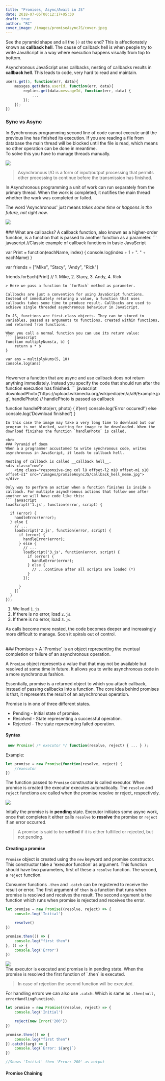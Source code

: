 ```yaml
---
title: "Promises, Async/Await in JS"
date: 2018-07-05T00:12:17+05:30
draft: true
author: "RC"
cover_image: /images/promiseAsyncJS/cover.jpeg
---
```

See the pyramid shape and all the `})` at the end? This is affectionately known as __callback hell__. The cause of callback hell is when people try to write JavaScript in a way where execution happens visually from top to bottom.
<!--more-->

Asynchronous JavaScript uses callbacks, nesting of callbacks results in __callback hell__. This leads to code, very hard to read and maintain.
``` javascript
users.get(5, function(err, data){
    messges.get(data.userId, function(err, data){
        replies.get(data.messageId, function(err, data) {
            ...
        });
    });
})
```

### Sync vs Async
In Synchronous programming second line of code cannot execute until the previous line has finished its execution. If you are reading a file from database the main thread will be blocked until the file is read, which means no other operation can be done in meantime. 
<br>
To solve this you have to manage threads manually.
<div class="row">
    <img class="responsive-img col l9 offset-l1 m12 s12" src="/images/promiseAsyncJS/sync1.jpg">
</div>

> Asynchronous I/O is a form of input/output processing that permits other processing to continue before the transmission has finished.

In Asynchronous programming a unit of work can run separately from the primary thread. When the work is completed, it notifies the main thread whether the work was completed or failed.

The word 'Asynchronous' just means _takes some time_ or _happens in the future, not right now_. 
<div class="row">
    <img class="responsive-img col l9 offset-l1 m12 s12" src="/images/promiseAsyncJS/sync2.png">
</div>

<br>
### What are callbacks?
A callback function, also known as a higher-order function, is a function that is passed to another function as a parameter.
``` javascript
//Classic example of callback functions in basic JavaScript

var Print = function(eachName, index) {
    console.log(index + 1 + ". " + eachName) 
}

var friends = ["Mike", "Stacy", "Andy", "Rick"]

friends.forEach(Print) // 1. Mike, 2. Stacy, 3. Andy, 4. Rick
```
> Here we pass a function to `forEach` method as parameter.

Callbacks are just a convention for using JavaScript functions. Instead of immediately returing a value, a function that uses callbacks takes some time to produce result. Callbacks are used to achieve single threaded asynchronous behaviour in JavaScript.

In JS, functions are first-class objects. They can be stored in variables, passed as arguments to functions, created within functions, and returned from functions.

When you call a normal function you can use its return value:
``` javascript
function multiplyNums(a, b) {
    return a * b
}

var ans = multiplyNums(5, 10)
console.log(ans)
```
<br>
Howerver a function that are async and use callback does not return anything immediately. Instead you specify the code that should run after the function execution has finished. 
``` javascript
downloadPhoto('https://upload.wikimedia.org/wikipedia/en/a/a9/Example.jpg', handlePhoto)
// handlePhoto is passed as callback

function handlePhoto(err, photo) {
    if(err)
        console.log('Error occured!')
    else
        console.log('Download finished')
}
```
In this case the image may take a very long time to download but our program is not blocked, waiting for image to be downloaded. When the download finishes the function `handlePhoto` is called.

<br>
### Pyramid of doom
When a a programmer accustomed to write synchronous code, writes asynchronous in JavaScript, it leads to callback hell.

Nesting of callback is called __callback hell__.
<div class="row">
    <img class="responsive-img col l8 offset-l2 m10 offset-m1 s10 offset-s1" src="/images/promiseAsyncJS/callback_hell_meme.jpg">
</div>

Only way to perform an action when a function finishes is inside a callback. For multiple asynchronous actions that follow one after another we will have code like this: 
``` javascript
loadScript('1.js', function(error, script) {

  if (error) {
    handleError(error);
  } else {
    // ...
    loadScript('2.js', function(error, script) {
      if (error) {
        handleError(error);
      } else {
        // ...
        loadScript('3.js', function(error, script) {
          if (error) {
            handleError(error);
          } else {
            // ...continue after all scripts are loaded (*)
          }
        });

      }
    })
  }
});
```
1. We load `1.js`.
2. If there is no error, load `2.js`.
3. If there is no error, load `3.js`.   

As calls become more nested, the code becomes deeper and increasingly more difficult to manage. Soon it spirals out of control.

<br>
### Promises
> A `Promise` is an object representing the eventual completion or failure of an asynchronous operation.

A `Promise` object represents a value that that may not be available but resolved at some time in future. It allows you to write asynchronous code in a more synchronous fashion.

Essentially, promise is a returned object to which you attach callback, instead of passing callbacks into a function. The core idea behind promises is that, it represents the result of an asynchronous operation.

Promise is in one of three different states.

* Pending - Initial state of promise.
* Resolved - State representing a successful operation.
* Rejected - The state representing failed operation.

#### Syntax
``` javascript
 new Promise( /* executor */ function(resolve, reject) { ... } );
``` 
Example:
``` javascript
let promise = new Promise(function(resolve, reject) {
    //executor
})
```
The function passed to `Promise` constructor is called executor. When promise is created the executor executes automatically. The `resolve` and `reject` functions are called when the promise resolve or reject, respectively. 

<div class="row">
    <img class="responsive-img col l10 offset-l1 m10 offset-m1 s12" src="/images/promiseAsyncJS/promise-resolve-reject.png">
</div>

Initally the promise is in __pending__ state. Executor initiates some async work, once that completes it either calls `resolve` to __resolve__ the promise or `reject` if an error occurred. 

> A promise is said to be __settled__ if it is either fulfilled or rejected, but not pending.

#### Creating a promise
`Promise` object is created using the `new` keyword and promise constructor. This constructor take a 'executor function' as argument. This function should have two parameters, first of these a `resolve` function. The second, a `reject` function.

Consumer functions `.then` and `.catch` can be registered to receive the result or error. The first argument of `then` is a function that runs when promise is resolved and receives the result. The second argument is the function which runs when promise is rejected and receives the error.
``` javascript
let promise = new Promise((resolve, reject) => {
    console.log('Initial')

    resolve()
})

promise.then(() => {
    console.log("first then")
}, () => {
    console.log('Error')
})
```
<div class="row">
    <img class="responsive-img" src="/images/promiseAsyncJS/promise-output.png">
</div>
The executor is executed and promise is in pending state. When the promise is resolved the first function of `.then` is executed.

> In case of rejection the second function will be executed.

For handling errors we can also use `.catch`. Which is same as `.then(null, errorHandlingFunction)`.
``` javascript
let promise = new Promise((resolve, reject) => {
    console.log('Initial')

    reject(new Error('200'))
})

promise.then(() => {
    console.log("first then")
}).catch((arg) => {
    console.log(`Error: ${arg}`)
})

//Shows 'Initial' then 'Error: 200' as output
```

#### Promise Chaining
